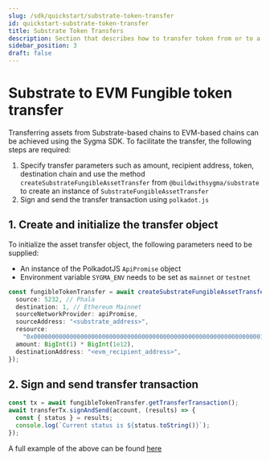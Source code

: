```yaml
---
slug: /sdk/quickstart/substrate-token-transfer
id: quickstart-substrate-token-transfer
title: Substrate Token Transfers
description: Section that describes how to transfer token from or to a Substrate network.
sidebar_position: 3
draft: false
---
```


# Substrate to EVM Fungible token transfer

Transferring assets from Substrate-based chains to EVM-based chains can be achieved using the Sygma SDK. To facilitate the transfer, the following steps are required:

1. Specify transfer parameters such as amount, recipient address, token, destination chain and use the method `createSubstrateFungibleAssetTransfer` from `@buildwithsygma/substrate` to create an instance of `SubstrateFungibleAssetTransfer`
2. Sign and send the transfer transaction using `polkadot.js`

## 1. Create and initialize the transfer object

To initialize the asset transfer object, the following parameters need to be supplied:

- An instance of the PolkadotJS `ApiPromise` object
- Environment variable `SYGMA_ENV` needs to be set as `mainnet` or `testnet`

```typescript
const fungibleTokenTransfer = await createSubstrateFungibleAssetTransfer({
  source: 5232, // Phala
  destination: 1, // Ethereum Mainnet
  sourceNetworkProvider: apiPromise,
  sourceAddress: "<substrate_address>",
  resource:
    "0x0000000000000000000000000000000000000000000000000000000000000001", // PHA resource ID more resources can be found here: https://github.com/sygmaprotocol/sygma-shared-configuration/blob/main/mainnet/shared-config-mainnet.json
  amount: BigInt(1) * BigInt(1e12),
  destinationAddress: "<evm_recipient_address>",
});
```

## 2. Sign and send transfer transaction

```typescript
const tx = await fungibleTokenTransfer.getTransferTransaction();
await transferTx.signAndSend(account, (results) => {
  const { status } = results;
  console.log(`Current status is ${status.toString()}`);
});
```

A full example of the above can be found [here](https://github.com/sygmaprotocol/sygma-sdk/blob/main/examples/substrate-to-evm-fungible-transfer/src/transfer.ts)

